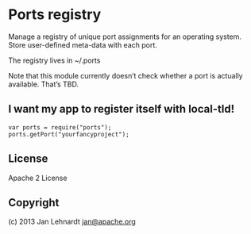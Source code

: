 # Ports registry

Manage a registry of unique port assignments for
an operating system. Store user-defined meta-data
with each port.

The registry lives in ~/.ports

Note that this module currently doesn’t check whether
a port is actually available. That’s TBD.


## I want my app to register itself with local-tld!

    var ports = require("ports");
    ports.getPort("yourfancyproject");


## License

Apache 2 License


## Copyright

(c) 2013 Jan Lehnardt <jan@apache.org>
